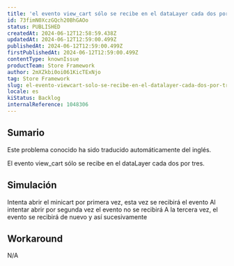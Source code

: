 ```yaml
---
title: 'el evento view_cart sólo se recibe en el dataLayer cada dos por tres'
id: 73fimN0XczGQch20BhGAOo
status: PUBLISHED
createdAt: 2024-06-12T12:58:59.438Z
updatedAt: 2024-06-12T12:59:00.499Z
publishedAt: 2024-06-12T12:59:00.499Z
firstPublishedAt: 2024-06-12T12:59:00.499Z
contentType: knownIssue
productTeam: Store Framework
author: 2mXZkbi0oi061KicTExNjo
tag: Store Framework
slug: el-evento-viewcart-solo-se-recibe-en-el-datalayer-cada-dos-por-tres
locale: es
kiStatus: Backlog
internalReference: 1048306
---
```


## Sumario

<div class="alert alert-info">
  <p>Este problema conocido ha sido traducido automáticamente del inglés.</p>
</div>


El evento view_cart sólo se recibe en el dataLayer cada dos por tres.


##

## Simulación


Intenta abrir el minicart por primera vez, esta vez se recibirá el evento
Al intentar abrir por segunda vez el evento no se recibirá
A la tercera vez, el evento se recibirá de nuevo y así sucesivamente



## Workaround


N/A





